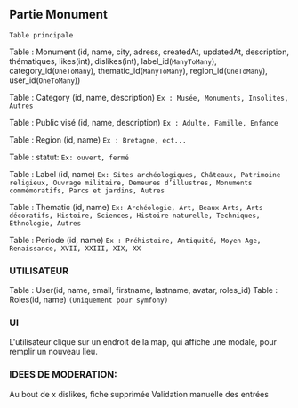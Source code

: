 ## Partie Monument

`Table principale`

Table : Monument (id, name, city, adress, createdAt, updatedAt, description, thématiques, likes(int), dislikes(int), label_id(`ManyToMany`), category_id(`OneToMany`), thematic_id(`ManyToMany`), region_id(`OneToMany`), user_id(`OneToMany`))

Table : Category (id, name, description) `Ex : Musée, Monuments, Insolites, Autres`

Table : Public visé (id, name, description) `Ex : Adulte, Famille, Enfance`

Table : Region (id, name) `Ex : Bretagne, ect...`

Table : statut: `Ex: ouvert, fermé`

Table : Label (id, name) `Ex: Sites archéologiques, Châteaux, Patrimoine religieux, Ouvrage militaire, Demeures d’illustres, Monuments commémoratifs, Parcs et jardins, Autres`

Table : Thematic (id, name) `Ex: Archéologie, Art, Beaux-Arts, Arts décoratifs, Histoire, Sciences, Histoire naturelle, Techniques, Ethnologie, Autres`

Table : Periode (id, name) `Ex : Préhistoire, Antiquité, Moyen Age, Renaissance, XVII, XXIII, XIX, XX`

### UTILISATEUR
Table : User(id, name, email, firstname, lastname, avatar, roles_id)
Table : Roles(id, name) `(Uniquement pour symfony)`

### UI
L'utilisateur clique sur un endroit de la map, qui affiche une modale, pour remplir un nouveau lieu.


### IDEES DE MODERATION:
Au bout de x dislikes, fiche supprimée
Validation manuelle des entrées







